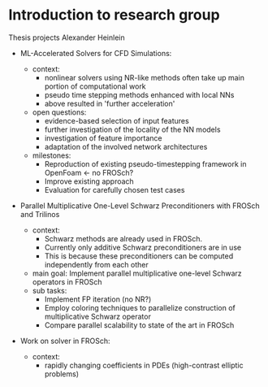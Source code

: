 # Introduction to research group
Thesis projects Alexander Heinlein

- ML-Accelerated Solvers for CFD Simulations:
	- context:
		- nonlinear solvers using NR-like methods often take up main portion of computational work
		- pseudo time stepping methods enhanced with local NNs
		- above resulted in 'further acceleration'
	- open questions:
		- evidence-based selection of input features
		- further investigation of the locality of the NN models
		- investigation of feature importance
		- adaptation of the involved network architectures
	- milestones:
		- Reproduction of existing pseudo-timestepping framework in OpenFoam <- no FROSch?
		- Improve existing approach
		- Evaluation for carefully chosen test cases

- Parallel Multiplicative One-Level Schwarz Preconditioners with FROSch and Trilinos
	- context:
		- Schwarz methods are already used in FROSch. 
		- Currently only additive Schwarz preconditioners are in use
		- This is because these preconditioners can be computed independently from each other
	- main goal: Implement parallel multiplicative one-level Schwarz operators in FROSch 
	- sub tasks:
		- Implement FP iteration (no NR?)
		- Employ coloring techniques to parallelize construction of multiplicative Schwarz operator
		- Compare parallel scalability to state of the art in FROSch

-  Work on solver in FROSch: 
	- context:	
		- rapidly changing coefficients in PDEs (high-contrast elliptic problems)